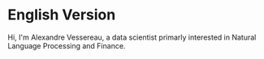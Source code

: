 # English Version

Hi, I'm Alexandre Vessereau, a data scientist primarly interested in Natural Language Processing and Finance.
